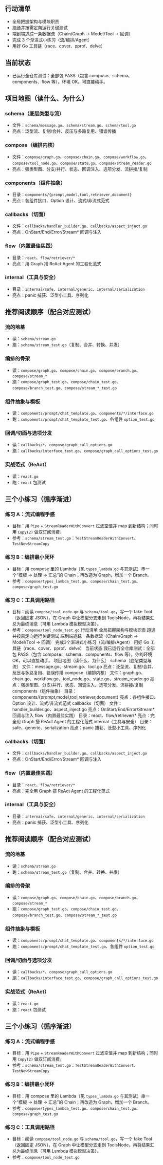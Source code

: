 ## 行动清单

- 全局把握架构与模块职责
- 跑通并按需定向运行关键测试
- 端到端追踪一条数据流（Chain/Graph → Model/Tool → 回调）
- 完成 3 个渐进式小练习（流/编排/Agent）
- 用好 Go 工具链（race、cover、pprof、delve）

## 当前状态

- 已运行全仓库测试：全部包 PASS（包含 compose、schema、components、flow 等）。环境 OK，可直接动手。

## 项目地图（读什么、为什么）

### schema（底层类型与流）

- 文件：`schema/message.go`、`schema/stream.go`、`schema/tool.go`
- 亮点：泛型流、复制/合并、反压与多路复用、错误传播

### compose（编排内核）

- 文件：`compose/graph.go`、`compose/chain.go`、`compose/workflow.go`、`compose/tool_node.go`、`compose/state.go`、`compose/stream_reader.go`
- 亮点：强类型图、分支/并行、状态、回调注入、选项分发、流拼接/复制

### components（组件抽象）

- 目录：`components/{prompt,model,tool,retriever,document}`
- 亮点：各组件接口、Option 设计、流式/非流式范式

### callbacks（切面）

- 文件：`callbacks/handler_builder.go`、`callbacks/aspect_inject.go`
- 亮点：OnStart/End/Error/Stream* 回调与注入

### flow（内置最佳实践）

- 目录：`react`、`flow/retriever/*`
- 亮点：用 Graph 搭 ReAct Agent 的工程化范式

### internal（工具与安全）

- 目录：`internal/safe`、`internal/generic`、`internal/serialization`
- 亮点：panic 捕获、泛型小工具、序列化

## 推荐阅读顺序（配合对应测试）

### 流的地基

- 读：`schema/stream.go`
- 跑：`schema/stream_test.go`（复制、合并、转换、并发）

### 编排的骨架

- 读：`compose/graph.go`、`compose/chain.go`、`compose/branch.go`、`compose/stream_*`
- 跑：`compose/graph_test.go`、`compose/chain_test.go`、`compose/branch_test.go`、`compose/stream_*_test.go`

### 组件抽象与模板

- 读：`components/prompt/chat_template.go`、`components/*/interface.go`
- 跑：`components/prompt/chat_template_test.go`、各组件 `option_test.go`

### 回调/切面与选项分发

- 读：`callbacks/*`、`compose/graph_call_options.go`
- 跑：`callbacks/interface_test.go`、`compose/graph_call_options_test.go`

### 实战范式（ReAct）

- 读：`react.go`
- 跑：`react` 包测试

## 三个小练习（循序渐进）

### 练习 A：流式编程手感

- 目标：用 `Pipe` + `StreamReaderWithConvert` 过滤空值并 map 到新结构；同时用 `Copy(2)` 做双订阅消费。
- 参考：`schema/stream_test.go`：`TestStreamReaderWithConvert`、`TestNewStreamCopy`

### 练习 B：编排最小闭环

- 目标：用 compose 里的 Lambda（见 `types_lambda.go` 与其测试）串一个“模板 → 处理 → 汇总”的 Chain；再改造为 Graph，增加一个 Branch。
- 参考：`compose/types_lambda_test.go`、`compose/chain_test.go`、`compose/graph_test.go`

### 练习 C：工具调用路径

- 目标：阅读 `compose/tool_node.go` 与 `schema/tool.go`，写一个 fake Tool（返回固定 JSON），在 Graph 中让模型分支走到 ToolsNode，再将结果汇总为最终消息（可用 Lambda 模拟模型决策）。
- 参考：`compose/tool_node_test.go`
行动清单
全局把握架构与模块职责
跑通并按需定向运行关键测试
端到端追踪一条数据流（Chain/Graph → Model/Tool → 回调）
完成3个渐进式小练习（流/编排/Agent）
用好 Go 工具链（race、cover、pprof、delve）
当前状态
我已运行全仓库测试：全部包 PASS（包含 compose、schema、components、flow 等）。你的环境OK，可以直接动手。
项目地图（读什么、为什么）
schema（底层类型与流）
文件：message.go、stream.go、tool.go
亮点：泛型流、复制/合并、反压与多路复用、错误传播
compose（编排内核）
文件：graph.go、chain.go、workflow.go、tool_node.go、state.go、stream_reader.go
亮点：强类型图、分支/并行、状态、回调注入、选项分发、流拼接/复制
components（组件抽象）
目录：components/{prompt,model,tool,retriever,document}
亮点：各组件接口、Option 设计、流式/非流式范式
callbacks（切面）
文件：handler_builder.go、aspect_inject.go
亮点：OnStart/End/Error/Stream* 回调与注入
flow（内置最佳实践）
目录：react、flow/retriever/*
亮点：完全用 Graph 搭 ReAct Agent 的工程化范式
internal（工具与安全）
目录：safe、generic、serialization
亮点：panic 捕获、泛型小工具、序列化
 

### callbacks（切面）

- 文件：`callbacks/handler_builder.go`、`callbacks/aspect_inject.go`
- 亮点：OnStart/End/Error/Stream* 回调与注入

### flow（内置最佳实践）

- 目录：`react`、`flow/retriever/*`
- 亮点：完全用 Graph 搭 ReAct Agent 的工程化范式

### internal（工具与安全）

- 目录：`internal/safe`、`internal/generic`、`internal/serialization`
- 亮点：panic 捕获、泛型小工具、序列化

## 推荐阅读顺序（配合对应测试）

### 流的地基

- 读：`schema/stream.go`
- 跑：`schema/stream_test.go`（复制、合并、转换、并发）

### 编排的骨架

- 读：`compose/graph.go`、`compose/chain.go`、`compose/branch.go`、`compose/stream_*`
- 跑：`compose/graph_test.go`、`compose/chain_test.go`、`compose/branch_test.go`、`compose/stream_*_test.go`

### 组件抽象与模板

- 读：`components/prompt/chat_template.go`、`components/*/interface.go`
- 跑：`components/prompt/chat_template_test.go`、各组件 `option_test.go`

### 回调/切面与选项分发

- 读：`callbacks/*`、`compose/graph_call_options.go`
- 跑：`callbacks/interface_test.go`、`compose/graph_call_options_test.go`

### 实战范式（ReAct）

- 读：`react.go`
- 跑：`react` 包测试

## 三个小练习（循序渐进）

### 练习 A：流式编程手感

- 目标：用 `Pipe` + `StreamReaderWithConvert` 过滤空值并 map 到新结构；同时用 `Copy(2)` 做双订阅消费。
- 参考：`schema/stream_test.go`：`TestStreamReaderWithConvert`、`TestNewStreamCopy`

### 练习 B：编排最小闭环

- 目标：用 compose 里的 Lambda（见 `types_lambda.go` 与其测试）串一个“模板 → 处理 → 汇总”的 Chain；再改造为 Graph，增加一个 Branch。
- 参考：`compose/types_lambda_test.go`、`compose/chain_test.go`、`compose/graph_test.go`

### 练习 C：工具调用路径

- 目标：阅读 `compose/tool_node.go` 与 `schema/tool.go`，写一个 fake Tool（返回固定 JSON），在 Graph 中让模型分支走到 ToolsNode，再将结果汇总为最终消息（可用 Lambda 模拟模型决策）。
- 参考：`compose/tool_node_test.go`